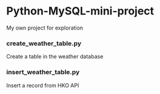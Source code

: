 # Python-MySQL-mini-project
My own project for exploration

### create_weather_table.py
Create a table in the weather database

### insert_weather_table.py
Insert a record from HKO API
